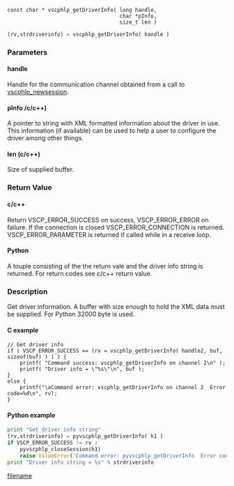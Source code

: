 

```clike
const char * vscphlp_getDriverInfo( long handle, 
                                    char *pInfo, 
                                    size_t len )
```

```python
(rv,strdriverinfo) = vscphlp_getDriverInfo( handle )
```

### Parameters

#### handle
Handle for the communication channel obtained from a call to [vscphlp_newsession](vscphlp_newsession.md).

#### pInfo /c/c++)
A pointer to string with XML formatted information about the driver in use. This information (if available) can be used to help a user to configure the driver among other things.

#### len (c/c++)
Size of supplied buffer.

### Return Value

#### c/c++
Return VSCP_ERROR_SUCCESS on success, VSCP_ERROR_ERROR on failure. If the connection is closed VSCP_ERROR_CONNECTION is returned. VSCP_ERROR_PARAMETER is returned if called while in a receive loop.

#### Python
A touple consisting of the the return vale and the driver info string is returned. For return codes see c/c++ return value.


### Description
Get driver information. A buffer with size enough to hold the XML data must be supplied. For Python 32000 byte is used. 

#### C example

```clike
// Get driver info
if ( VSCP_ERROR_SUCCESS == (rv = vscphlp_getDriverInfo( handle2, buf, sizeof(buf) ) ) ) {
    printf( "Command success: vscphlp_getDriverInfo on channel 2\n" );
    printf( "Driver info = \"%s\"\n", buf );
}
else {
    printf("\aCommand error: vscphlp_getDriverInfo on channel 2  Error code=%d\n", rv);
}
```

#### Python example

```python
print "Get driver info string"
(rv,strdriverinfo) = pyvscphlp_getDriverInfo( h1 )
if VSCP_ERROR_SUCCESS != rv :
    pyvscphlp_closeSession(h1)
    raise ValueError('Command error: pyvscphlp_getDriverInfo  Error code=%d' % rv )
print "Driver info string = %s" % strdriverinfo
```



[filename](./bottom_copyright.md ':include')



